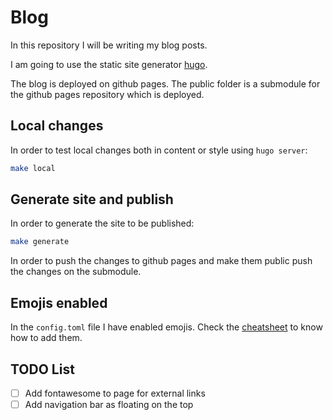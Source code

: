 # Blog

In this repository I will be writing my blog posts.

I am going to use the static site generator [hugo](https://gohugo.io/).

The blog is deployed on github pages. The public folder is a submodule for the github pages
repository which is deployed.

## Local changes

In order to test local changes both in content or style using `hugo server`:

```bash
make local
```

## Generate site and publish

In order to generate the site to be published:

```bash
make generate
```

In order to push the changes to github pages and make them public push the changes on the submodule.

## Emojis enabled

In the `config.toml` file I have enabled emojis. Check the [cheatsheet](https://www.webfx.com/tools/emoji-cheat-sheet/)
to know how to add them.

## TODO List

- [ ] Add fontawesome to page for external links
- [ ] Add navigation bar as floating on the top